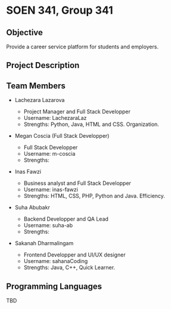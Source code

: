 # SOEN 341, Group 341

## Objective
Provide a career service platform for students and employers. 

## Project Description

## Team Members
- Lachezara Lazarova 
  - Project Manager and Full Stack Developper
  - Username: LachezaraLaz
  - Strengths: Python, Java, HTML and CSS. Organization.

- Megan Coscia (Full Stack Developper)
  - Full Stack Developper
  - Username: m-coscia
  - Strengths:

- Inas Fawzi 
  - Business analyst and Full Stack Developper
  - Username: inas-fawzi
  - Strengths: HTML, CSS, PHP, Python and Java. Efficiency.

- Suha Abubakr 
  - Backend Developper and QA Lead
  - Username: suha-ab
  - Strengths:

- Sakanah Dharmalingam 
  - Frontend Developper and UI/UX designer
  - Username: sahanaCoding
  - Strengths: Java, C++, Quick Learner.

## Programming Languages
TBD
